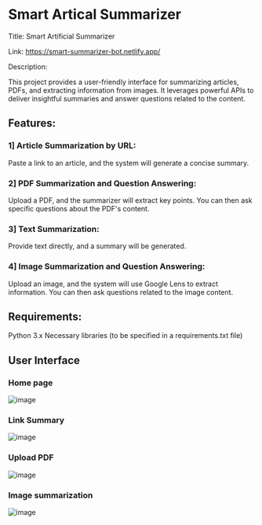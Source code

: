 
# Smart Artical Summarizer

Title: Smart Artificial Summarizer

Link: https://smart-summarizer-bot.netlify.app/

Description:

This project provides a user-friendly interface for summarizing articles, PDFs, and extracting information from images. It leverages powerful APIs to deliver insightful summaries and answer questions related to the content.

## Features:

### 1] Article Summarization by URL: 
Paste a link to an article, and the system will generate a concise summary.

### 2] PDF Summarization and Question Answering:
 Upload a PDF, and the summarizer will extract key points. You can then ask specific questions about the PDF's content.

### 3] Text Summarization: 
Provide text directly, and a summary will be generated.

### 4] Image Summarization and Question Answering: 
Upload an image, and the system will use Google Lens to extract information. You can then ask questions related to the image content.

## Requirements:

Python 3.x
Necessary libraries (to be specified in a requirements.txt file)


## User Interface 

### Home page
![image](https://github.com/aaditya-1219/smart-summarizer/assets/120922588/af656503-984d-4e73-8fa2-a3ee0584ad99)

### Link Summary
![image](https://github.com/aaditya-1219/smart-summarizer/assets/120922588/7592a47d-944a-42b7-a0b4-63b8955ed3e3)

### Upload PDF
![image](https://github.com/aaditya-1219/smart-summarizer/assets/120922588/3c5dbc3b-b69c-488d-8275-495213d436ce)

### Image summarization
![image](https://github.com/aaditya-1219/smart-summarizer/assets/120922588/04f11952-1628-4c3f-87c9-a1fcd5b0a880)



